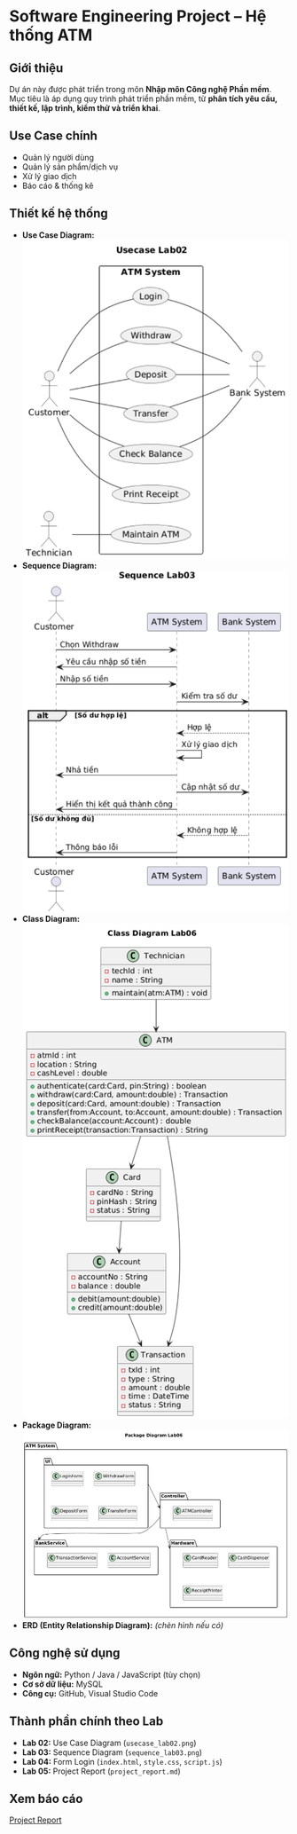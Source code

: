 
# Software Engineering Project – Hệ thống ATM

## Giới thiệu
Dự án này được phát triển trong môn **Nhập môn Công nghệ Phần mềm**.  
Mục tiêu là áp dụng quy trình phát triển phần mềm, từ **phân tích yêu cầu, thiết kế, lập trình, kiểm thử và triển khai**.

## Use Case chính
- Quản lý người dùng  
- Quản lý sản phẩm/dịch vụ  
- Xử lý giao dịch  
- Báo cáo & thống kê  

## Thiết kế hệ thống
- **Use Case Diagram:** ![Use Case](./Lab02/usecase_lab02.png)  
- **Sequence Diagram:** ![Sequence](./Lab03/sequence_lab03.png)
- **Class Diagram:** ![Class](./Lab06/class_lab06.png)
- **Package Diagram:** ![Package](./Lab06/package_lab06.png)
- **ERD (Entity Relationship Diagram):** *(chèn hình nếu có)*  

## Công nghệ sử dụng
- **Ngôn ngữ:** Python / Java / JavaScript (tùy chọn)  
- **Cơ sở dữ liệu:** MySQL  
- **Công cụ:** GitHub, Visual Studio Code  


##  Thành phần chính theo Lab
- **Lab 02:** Use Case Diagram (`usecase_lab02.png`)  
- **Lab 03:** Sequence Diagram (`sequence_lab03.png`)  
- **Lab 04:** Form Login (`index.html`, `style.css`, `script.js`)  
- **Lab 05:** Project Report (`project_report.md`)  

##  Xem báo cáo
[ Project Report](./project_report.md)

